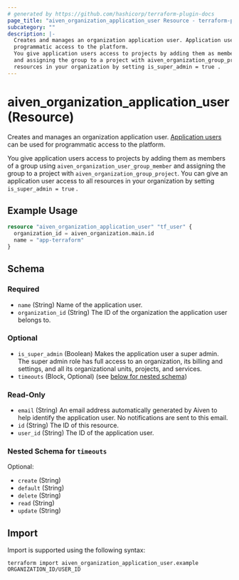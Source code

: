```yaml
---
# generated by https://github.com/hashicorp/terraform-plugin-docs
page_title: "aiven_organization_application_user Resource - terraform-provider-aiven"
subcategory: ""
description: |-
  Creates and manages an organization application user. Application users https://aiven.io/docs/platform/concepts/application-users can be used for
  programmatic access to the platform.
  You give application users access to projects by adding them as members of a group using aiven_organization_user_group_member
  and assigning the group to a project with aiven_organization_group_project. You can give an application user access to all
  resources in your organization by setting is_super_admin = true .
---
```


# aiven_organization_application_user (Resource)

Creates and manages an organization application user. [Application users](https://aiven.io/docs/platform/concepts/application-users) can be used for
programmatic access to the platform.

You give application users access to projects by adding them as members of a group using `aiven_organization_user_group_member`
and assigning the group to a project with `aiven_organization_group_project`. You can give an application user access to all
resources in your organization by setting `is_super_admin = true` .

## Example Usage

```terraform
resource "aiven_organization_application_user" "tf_user" {
  organization_id = aiven_organization.main.id
  name = "app-terraform"
}
```

<!-- schema generated by tfplugindocs -->
## Schema

### Required

- `name` (String) Name of the application user.
- `organization_id` (String) The ID of the organization the application user belongs to.

### Optional

- `is_super_admin` (Boolean) Makes the application user a super admin. The super admin role has full access to an organization, its billing and settings, and all its organizational units, projects, and services.
- `timeouts` (Block, Optional) (see [below for nested schema](#nestedblock--timeouts))

### Read-Only

- `email` (String) An email address automatically generated by Aiven to help identify the application user. No notifications are sent to this email.
- `id` (String) The ID of this resource.
- `user_id` (String) The ID of the application user.

<a id="nestedblock--timeouts"></a>
### Nested Schema for `timeouts`

Optional:

- `create` (String)
- `default` (String)
- `delete` (String)
- `read` (String)
- `update` (String)

## Import

Import is supported using the following syntax:

```shell
terraform import aiven_organization_application_user.example ORGANIZATION_ID/USER_ID
```
